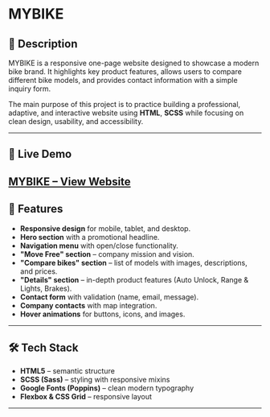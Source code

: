 # MYBIKE

## 📝 Description

MYBIKE is a responsive one-page website designed to showcase a modern bike brand.
It highlights key product features, allows users to compare different bike models, and provides contact information with a simple inquiry form.

The main purpose of this project is to practice building a professional, adaptive, and interactive website using **HTML**, **SCSS** while focusing on clean design, usability, and accessibility.

---

## 🔗 Live Demo

## [MYBIKE – View Website](https://YevheniiKa.github.io/mybike_landing/)

## 📌 Features

- **Responsive design** for mobile, tablet, and desktop.
- **Hero section** with a promotional headline.
- **Navigation menu** with open/close functionality.
- **"Move Free" section** – company mission and vision.
- **"Compare bikes" section** – list of models with images, descriptions, and prices.
- **"Details" section** – in-depth product features (Auto Unlock, Range & Lights, Brakes).
- **Contact form** with validation (name, email, message).
- **Company contacts** with map integration.
- **Hover animations** for buttons, icons, and images.

---

## 🛠 Tech Stack

- **HTML5** – semantic structure
- **SCSS (Sass)** – styling with responsive mixins
- **Google Fonts (Poppins)** – clean modern typography
- **Flexbox & CSS Grid** – responsive layout

---
